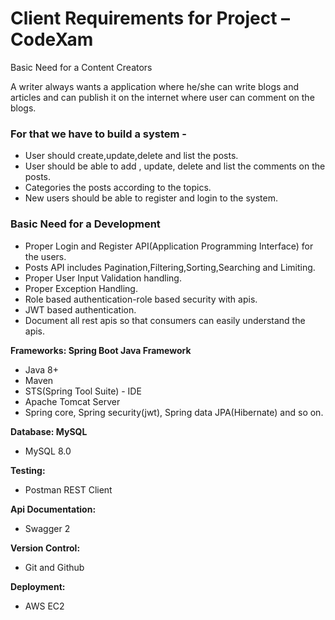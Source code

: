# Client Requirements for Project – CodeXam
Basic Need for a Content Creators

A writer always wants a application where he/she can write blogs and articles and can publish it on the internet where user can comment on the blogs.

### For that we have to build a system -[](#for-that-we-have-to-build-a-system--)

*   User should create,update,delete and list the posts.
*   User should be able to add , update, delete and list the comments on the posts.
*   Categories the posts according to the topics.
*   New users should be able to register and login to the system.

### Basic Need for a Development[](#basic-need-for-a-development)

*   Proper Login and Register API(Application Programming Interface) for the users.
*   Posts API includes Pagination,Filtering,Sorting,Searching and Limiting.
*   Proper User Input Validation handling.
*   Proper Exception Handling.
*   Role based authentication-role based security with apis.
*   JWT based authentication.
*   Document all rest apis so that consumers can easily understand the apis.

**Frameworks: Spring Boot Java Framework**

*   Java 8+
*   Maven
*   STS(Spring Tool Suite) - IDE
*   Apache Tomcat Server
*   Spring core, Spring security(jwt), Spring data JPA(Hibernate) and so on.

**Database: MySQL**

*   MySQL 8.0

**Testing:**

*   Postman REST Client

**Api Documentation:**

*   Swagger 2

**Version Control:**

*   Git and Github

**Deployment:**

*   AWS EC2